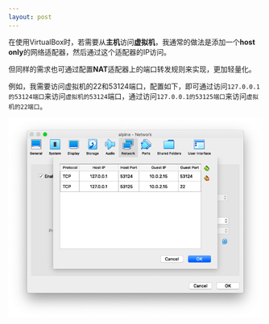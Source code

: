 ```yaml
---
layout: post
---
```


在使用VirtualBox时，若需要从**主机**访问**虚拟机**，我通常的做法是添加一个**host only**的网络适配器，然后通过这个适配器的IP访问。

但同样的需求也可通过配置**NAT**适配器上的端口转发规则来实现，更加轻量化。

例如，我需要访问虚拟机的22和53124端口，配置如下，即可通过访问`127.0.0.1的53124端口`来访问`虚拟机的53124`端口，通过访问`127.0.0.1的53125端口`来访问`虚拟机的22端口`。

![9968ed5620001956b15127d9.png](/assets/img/9968ed5620001956b15127d9.png)

